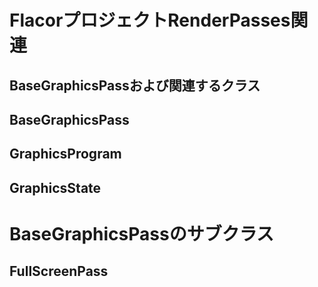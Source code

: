 # FlacorプロジェクトRenderPasses関連

## BaseGraphicsPassおよび関連するクラス

## BaseGraphicsPass


## GraphicsProgram

## GraphicsState

# BaseGraphicsPassのサブクラス

## FullScreenPass


<!--stackedit_data:
eyJoaXN0b3J5IjpbMTY4Nzc5Njc5MiwtMjA5MTgwMjM2OV19
-->